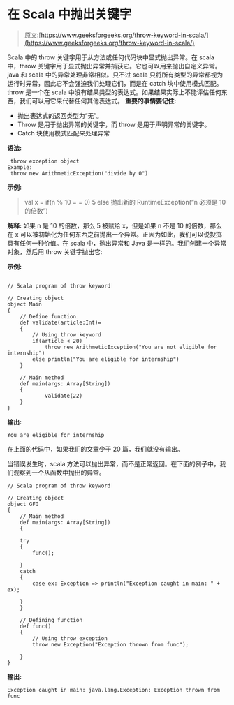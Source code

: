 # 在 Scala 中抛出关键字

> 原文:[https://www.geeksforgeeks.org/throw-keyword-in-scala/](https://www.geeksforgeeks.org/throw-keyword-in-scala/)

Scala 中的 throw 关键字用于从方法或任何代码块中显式抛出异常。在 scala 中，throw 关键字用于显式抛出异常并捕获它。它也可以用来抛出自定义异常。java 和 scala 中的异常处理非常相似。只不过 scala 只将所有类型的异常都视为运行时异常，因此它不会强迫我们处理它们，而是在 catch 块中使用模式匹配。throw 是一个在 scala 中没有结果类型的表达式。如果结果实际上不能评估任何东西，我们可以用它来代替任何其他表达式。
**重要的事情要记住:**

*   抛出表达式的返回类型为“无”。
*   Throw 是用于抛出异常的关键字，而 throw 是用于声明异常的关键字。
*   Catch 块使用模式匹配来处理异常

**语法:**

```
 throw exception object
Example:
 throw new ArithmeticException("divide by 0") 

```

**示例:**

> val x =
> if(n % 10 = = 0)
> 5
> else
> 抛出新的 RuntimeException(“n 必须是 10 的倍数”)

**解释:**
如果 n 是 10 的倍数，那么 5 被赋给 x，但是如果 n 不是 10 的倍数，那么在 x 可以被初始化为任何东西之前抛出一个异常。正因为如此，我们可以说投掷具有任何一种价值。在 scala 中，抛出异常和 Java 是一样的。我们创建一个异常对象，然后用 throw 关键字抛出它:

**示例:**

```

// Scala program of throw keyword

// Creating object
object Main 
{
    // Define function 
    def validate(article:Int)=
    {  
        // Using throw keyword
        if(article < 20)  
            throw new ArithmeticException("You are not eligible for internship")  
        else println("You are eligible for internship")  
    }  

    // Main method
    def main(args: Array[String])
    {
            validate(22)
    }
}
```

**输出:**

```
You are eligible for internship
```

在上面的代码中，如果我们的文章少于 20 篇，我们就没有输出。

当错误发生时，scala 方法可以抛出异常，而不是正常返回。在下面的例子中，我们观察到一个从函数中抛出的异常。

```
// Scala program of throw keyword

// Creating object
object GFG
{
    // Main method
    def main(args: Array[String]) 
    {

    try
    {
        func();

    } 
    catch 
    {
        case ex: Exception => println("Exception caught in main: " + ex);

    }
    }

    // Defining function
    def func()
    {
        // Using throw exception
        throw new Exception("Exception thrown from func");

    }
}
```

**输出:**

```
Exception caught in main: java.lang.Exception: Exception thrown from func

```